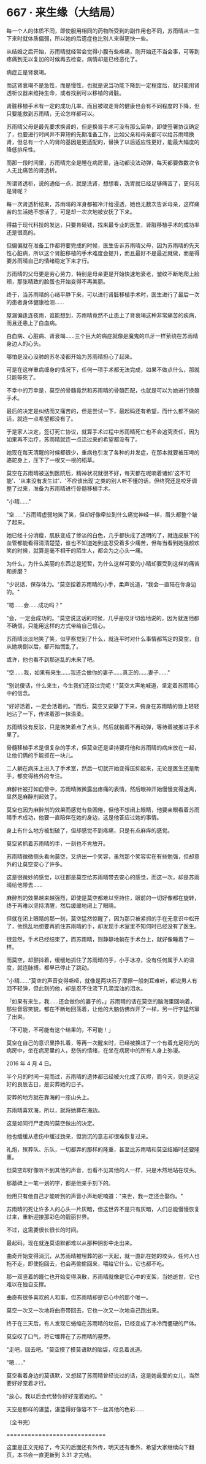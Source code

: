 <link rel="stylesheet" href="../../styles/text.css" />
<h1>667 · 来生缘（大结局）</h1>

每一个人的体质不同，即使服用相同的药物所受到的副作用也不同，苏雨晴从一生下来时就体质偏弱，所以她的后遗症也比别人来得更快一些。

从结婚之后开始，苏雨晴就经常会觉得小腹有些疼痛，刚开始还不当会事，可等到疼痛到无以复加的时候再去检查，病情却是已经恶化了。

病症正是肾衰竭。

而这肾衰竭不是急性，而是慢性，也就是说当功能下降到一定程度后，就只能用肾透析仪器来维持生命，或者找到可以移植的肾脏。

肾脏移植手术有一定的成功几率，而且被取走肾的健康也会有不同程度的下降，但只要能救到苏雨晴，无论怎样都可以。

苏雨晴父母是最先要求换肾的，但是换肾手术可没有那么简单，即使签署协议确定了，也要进行时间并不算短的先期准备工作，比如父亲和母亲都可以给苏雨晴换肾，但总有一个人的肾的基因是更适配的，替换了以后适应性更好，能最大幅度的降低排斥性。

而那一段时间里，苏雨晴完全是睡在病房里，连动都没法动弹，每天都要做数次令人无比痛苦的肾透析。

所谓肾透析，说的通俗一点，就是洗肾，想想看，洗胃就已经足够痛苦了，更何况是肾呢？

每一次肾透析结束，苏雨晴的浑身都被冷汗给浸透，她也无数次告诉母亲，这样痛苦的生活她不想活了，可是却一次次地被安抚了下来。

得益于现代科技的发达，只要肯砸钱，找来最专业的医生，肾脏移植手术的成功率还是很高的。

但偏偏就在准备工作都将要完成的时候，医生告诉苏雨晴父母，因为苏雨晴的先天性心脏病，所以这个肾脏移植的手术难度会提升，而且最好不是最近就做，而是得要苏雨晴自己的情绪稳定下来才行。

苏雨晴的父母更是劳心劳力，特别是母亲更是开始快速地衰老，皱纹不断地爬上脸颊，那张精致的脸蛋也开始变得不再美丽。

终于，当苏雨晴的心绪平静下来，可以进行肾脏移植手术时，医生进行了最后一次的患者身体健康检测......

屋漏偏逢连夜雨，谁能想到，苏雨晴竟然不止患上了肾衰竭这种非常痛苦的疾病，而且还患上了白血病。

白血病、心脏病、肾衰竭......三个巨大的病症就像是魔鬼的爪牙一样萦绕在苏雨晴身边人的心头。

哪怕是没心没肺的苏冬凌都开始为苏雨晴担心了起来。

可是在这样重病缠身的情况下，任何一项手术都无法完成，如果不做点什么，那就只能等死了。

不幸中的万幸是，莫空的骨髓竟然和苏雨晴的骨髓匹配，也就是可以为她进行换髓手术。

最后的决定是纠结而又痛苦的，但是尝试一下，最起码还有希望，而什么都不做的话，就连一点希望都没有了。

于是家人决定，签订死亡协议，就算手术过程中苏雨晴死亡也不会追究责任，因为如果再不治疗，苏雨晴就连一点活过来的希望都没有了。

她现在每天清醒的时候都很少，重病也引发了各种的并发症，在那本就要被压垮的骆驼身上，压下了一根又一根的稻草。

莫空在苏雨晴被送到医院后，精神状况就很不好，每天都在呢喃着诸如'这不可能'、'从来没有发生过'、'不应该出现'之类的别人听不懂的话，但终究还是咬牙调整了过来，准备为苏雨晴进行骨髓移植手术。

"小晴......"

"空......"苏雨晴虚弱地笑了笑，但却好像牵扯到什么痛觉神经一样，眉头都整个皱了起来。

她已经十分消瘦，肌肤变成了惨淡的白色，几乎都快成了透明的了，就连皮肤下的血管都能看得清清楚楚，谁也不知道她到底忍受着多少痛苦，但每当看到她强颜欢笑的时候，就算是毫不相干的陌生人，都会为之心头一痛。

为什么，为什么美丽的东西总是短暂，为什么这样可爱的小晴却要受到这样的痛苦和折磨？

"少说话，保存体力。"莫空捏着苏雨晴的小手，柔声说道，"我会一直陪在你身边的。"

"嗯......会......成功吗？"

"会，一定会成功的。"莫空说这话的时候，几乎是咬牙切齿地说的，因为就连他都不确信，只能用这样的方式带给自己信心。

苏雨晴淡淡地笑了笑，似乎察觉到了什么，就连平时对什么事情都笃定的莫空，自从她病倒以后，都开始慌乱了。

或许，他也看不到那迷乱的未来了吧。

"空......我，如果有来生......我还会做你的妻子......真正的......妻子......"

"别说傻话，什么来生，今生我们还没过完呢！"莫空大声地喊道，坚定着苏雨晴心中的信念。

"好好活着，一定会活着的。"而后，莫空又安静了下来，俯身在苏雨晴的唇上轻轻地沾了一下，传递着那一抹温柔。

苏雨晴没有反驳，只是微笑着点了点头，然后就躺着不再动弹，等待着被推进手术里了。

骨髓移植手术是很复杂的手术，但莫空还是坚持要将他和苏雨晴的病床放在一起，让他们俩的手能抓在一块儿。

二人躺在病床上进入了手术室，然后一切就开始变得压抑起来，无论是医生还是助手，都变得格外的专注。

麻醉针被打如血管中，苏雨晴微微露出疼痛的表情，然后眼神开始慢慢变得迷离，显然是麻醉剂起效了。

莫空也因为麻醉剂的效果而感觉有些困倦，但他不想闭上眼睛，他要亲眼看着苏雨晴手术成功，他要一直陪伴在她的身边，这是他答应过她的事情。

身上有什么地方被划破了，但却感觉不到疼痛，只是有点麻痒的感觉。

莫空紧抓着苏雨晴的手，一刻也不肯放开。

苏雨晴微微侧头看向莫空，又挤出一个笑容，虽然那个笑容实在有些勉强，但却意外的让莫空安心了许多。

这是很微妙的感觉，以往都是莫空给苏雨晴带去安心的感觉，而这一次，却是苏雨晴给他带去......

麻醉剂的效果越来越强烈，即使是莫空都难以坚持住，眼前的一切好像都在旋转，终于再难以坚持清醒，然后缓缓地闭上了眼睛。

但就在闭上眼睛的那一刻，莫空猛然惊醒了，因为那只被紧抓的手在无意识中松开了，他慌乱地想要再抓住苏雨晴的手，却发现手术室里不知何时已经没有了医生。

很显然，手术已经结束了，而苏雨晴，则静静地躺在手术台上，就好像睡着了一样。

而莫空，却颤抖着，缓缓地抓住了苏雨晴的手，小手冰凉，没有任何属于人的温度，就连脉搏，都早已停止了跳动。

"小晴......"莫空的声音变得嘶哑，就像是两块石子摩擦一般刺耳难听，都说男人有泪不轻弹，但此刻的他，却是忍不住流下几滴混浊的泪水。

「如果有来生，我......还会做你的妻子的。」苏雨晴的话在莫空的脑海里回响着，那些音容笑貌，都在不断地回荡着，让他的大脑仿佛炸开了一样，另一行字猛然窜了出来。

「不可能，不可能有这个结果的，不可能！」

莫空在自己的意识里挣扎着，等再一次醒来时，已经被换进了一个有着充足阳光的病房中，坐在病房里的人，悲伤的情绪，在坐在病房中的所有人身上弥漫。

2016 年 4 月 4 日。

半个月的时间一晃而过，苏雨晴的遗体都已经被火化成了灰烬，而今天，则是选定好的良辰吉日，是安葬她的日子。

安葬的地方就在靠海的一座山头上。

苏雨晴喜欢海，所以，就将她葬在海边。

这是如同行尸走肉的莫空做出的决定。

他也缓缓从悲伤中缓过劲来，但消沉的意志却很难恢复过来。

礼炮，殡葬队、乐队，一切都弄的那样的隆重，甚至比苏雨晴和莫空结婚时还要隆重。

但莫空却好像听不到其他的声音，也看不见其他的人一样，只是木然地站在坟头。

那墓碑上一笔一划的字，都是他亲手刻下的。

他用只有他自己才能听到的声音小声地呢喃道："来世，我一定还会娶你。"

苏雨晴的死让许多人的心头一片灰暗，但这世界不是只有灰暗，人们总能慢慢恢复过来，重新迎接那彩色的靓丽世界。

不过，这需要很长很长的时间。

最起码，现在就连莫语默都难以从那种阴影中走出来。

曲奇开始变得消沉，从苏雨晴被埋葬的那一天起，就一直趴在她的坟头，任何人也拖不走，即使抱回去，也会再偷偷回来，喂给它什么，它也都不吃。

那一双竖着的瞳仁也开始变得涣散，苏雨晴就像是它心中的支架，当她逝世，它也难以在独自支撑。

曲奇有很多喜欢的人和事，但苏雨晴却是它心中的那个唯一。

莫空一次又一次地将曲奇带回去，它也一次又一次地自己跑出来。

终于在三天后，有人发现它蜷缩在苏雨晴的坟前，已经变成了冰冷而僵硬的尸体。

莫空叹了口气，将它埋葬在了苏雨晴的墓旁。

"走吧，回去吧。"莫空摸了摸莫语默的脑袋，叹息着说道。

"嗯......"

莫空看着身边的莫语默，又想起了苏雨晴曾经说过的话，这是她最爱的女儿，当然要好好宠着才行。

"放心，我以后会代替你好好宠着她的。"

天空是那样的湛蓝，湛蓝得好像容不下一丝其他的色彩......

（全书完）

============================

这里是正文完结了，今天的后面还有外传，明天还有番外，希望大家继续向下翻页，本书会一直更新到 3.31 才完结。
